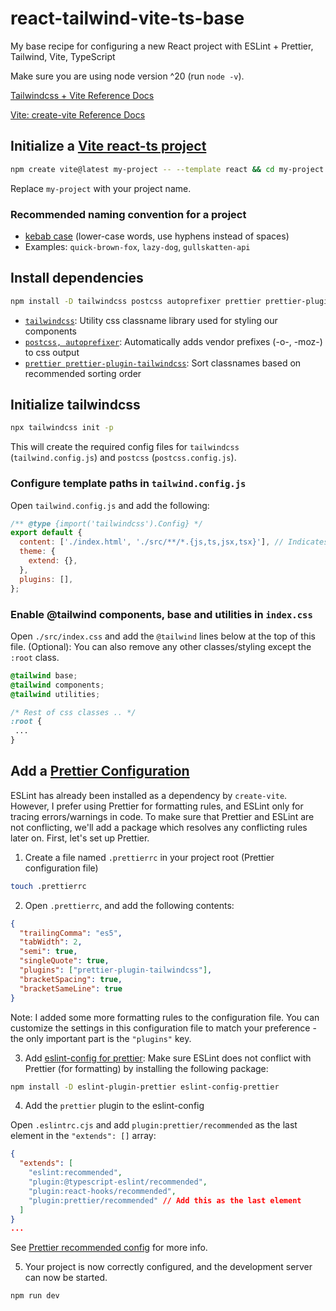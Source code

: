 # react-tailwind-vite-ts-base
My base recipe for configuring a new React project with ESLint + Prettier, Tailwind, Vite, TypeScript

Make sure you are using node version ^20 (run `node -v`).

[Tailwindcss + Vite Reference Docs](https://tailwindcss.com/docs/guides/vite)

[Vite: create-vite Reference Docs](https://github.com/vitejs/vite/tree/main/packages/create-vite)

## Initialize a [Vite react-ts project](https://vitejs.dev/guide/#scaffolding-your-first-vite-project)

```bash
npm create vite@latest my-project -- --template react && cd my-project
```

Replace `my-project` with your project name.

### Recommended naming convention for a project
- [kebab case](https://en.wikipedia.org/wiki/Letter_case#Kebab_case) (lower-case words, use hyphens instead of spaces)
- Examples: `quick-brown-fox`, `lazy-dog`, `gullskatten-api` 


## Install dependencies

```bash
npm install -D tailwindcss postcss autoprefixer prettier prettier-plugin-tailwindcss
```

- [`tailwindcss`](https://tailwindcss.com): Utility css classname library used for styling our components
- [`postcss, autoprefixer`](https://postcss.org/): Automatically adds vendor prefixes (-o-, -moz-) to css output
- [`prettier prettier-plugin-tailwindcss`](https://tailwindcss.com/blog/automatic-class-sorting-with-prettier): Sort classnames based on recommended sorting order

## Initialize tailwindcss

```bash
npx tailwindcss init -p
```

This will create the required config files for `tailwindcss` (`tailwind.config.js`) and `postcss` (`postcss.config.js`).

### Configure template paths in `tailwind.config.js`

Open `tailwind.config.js` and add the following:

```javascript
/** @type {import('tailwindcss').Config} */
export default {
  content: ['./index.html', './src/**/*.{js,ts,jsx,tsx}'], // Indicates which files in our project uses tailwind utility classes
  theme: {
    extend: {},
  },
  plugins: [],
};
```

### Enable @tailwind components, base and utilities in `index.css`

Open `./src/index.css` and add the `@tailwind` lines below at the top of this file. (Optional): You can also remove any other classes/styling except the `:root` class.

```css
@tailwind base;
@tailwind components;
@tailwind utilities;

/* Rest of css classes .. */
:root {
 ...
}
```

## Add a [Prettier Configuration](https://prettier.io/docs/en/configuration)

ESLint has already been installed as a dependency by `create-vite`. However, I prefer using Prettier for formatting rules, and ESLint only for tracing errors/warnings in code. To make sure that Prettier and ESLint are not conflicting, we'll add a package which resolves any conflicting rules later on. First, let's set up Prettier.

1. Create a file named `.prettierrc` in your project root (Prettier configuration file)

```bash
touch .prettierrc
```

2. Open `.prettierrc`, and add the following contents:

```json
{
  "trailingComma": "es5",
  "tabWidth": 2,
  "semi": true,
  "singleQuote": true,
  "plugins": ["prettier-plugin-tailwindcss"],
  "bracketSpacing": true,
  "bracketSameLine": true
}
```

Note: I added some more formatting rules to the configuration file. You can customize the settings in this configuration file to match your preference - the only important part is the `"plugins"` key.

3. Add [eslint-config for prettier](https://github.com/prettier/eslint-config-prettier): Make sure ESLint does not conflict with Prettier (for formatting) by installing the following package:

```bash
npm install -D eslint-plugin-prettier eslint-config-prettier
```

4. Add the `prettier` plugin to the eslint-config

Open `.eslintrc.cjs` and add `plugin:prettier/recommended` as the last element in the `"extends": []` array:

```json
{
  "extends": [
    "eslint:recommended",
    "plugin:@typescript-eslint/recommended",
    "plugin:react-hooks/recommended",
    "plugin:prettier/recommended" // Add this as the last element
  ]
}
...
```

See [Prettier recommended config](https://github.com/prettier/eslint-plugin-prettier#recommended-configuration) for more info.

5. Your project is now correctly configured, and the development server can now be started.

```
npm run dev
```
